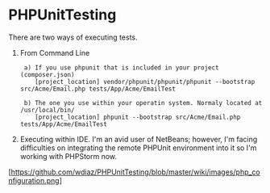 # PHPUnitTesting

There are two ways of executing tests.
1) From Command Line

        a) If you use phpunit that is included in your project (composer.json)  
           [project_location] vendor/phpunit/phpunit/phpunit --bootstrap src/Acme/Email.php tests/App/Acme/EmailTest

        b) The one you use within your operatin system. Normaly located at /usr/local/bin/
           [project_location] phpunit --bootstrap src/Acme/Email.php tests/App/Acme/EmailTest
        
        
2) Executing within IDE. I'm an avid user of NetBeans; however, I'm facing difficulties on integrating the remote PHPUnit
    environment into it so I'm working with PHPStorm now.
    
[https://github.com/wdiaz/PHPUnitTesting/blob/master/wiki/images/php_configuration.png]